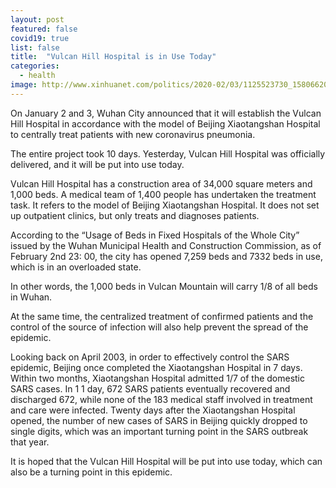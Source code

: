 ```yaml
---
layout: post
featured: false
covid19: true
list: false
title:  "Vulcan Hill Hospital is in Use Today"
categories: 
  - health
image: http://www.xinhuanet.com/politics/2020-02/03/1125523730_15806620493401n.jpg
---
```


On January 2 and 3, Wuhan City announced that it will establish the Vulcan Hill Hospital in accordance with the model of Beijing Xiaotangshan Hospital to centrally treat patients with new coronavirus pneumonia.

The entire project took 10 days. Yesterday, Vulcan Hill Hospital was officially delivered, and it will be put into use today.

Vulcan Hill Hospital has a construction area of ​​34,000 square meters and 1,000 beds. A medical team of 1,400 people has undertaken the treatment task. It refers to the model of Beijing Xiaotangshan Hospital. It does not set up outpatient clinics, but only treats and diagnoses patients.

According to the “Usage of Beds in Fixed Hospitals of the Whole City” issued by the Wuhan Municipal Health and Construction Commission, as of February 2nd 23: 00, the city has opened 7,259 beds and 7332 beds in use, which is in an overloaded state.

In other words, the 1,000 beds in Vulcan Mountain will carry 1/8 of all beds in Wuhan.

At the same time, the centralized treatment of confirmed patients and the control of the source of infection will also help prevent the spread of the epidemic.

Looking back on April 2003, in order to effectively control the SARS epidemic, Beijing once completed the Xiaotangshan Hospital in 7 days. Within two months, Xiaotangshan Hospital admitted 1/7 of the domestic SARS cases. In 1 1 day, 672 SARS patients eventually recovered and discharged 672, while none of the 183 medical staff involved in treatment and care were infected. Twenty days after the Xiaotangshan Hospital opened, the number of new cases of SARS in Beijing quickly dropped to single digits, which was an important turning point in the SARS outbreak that year.

It is hoped that the Vulcan Hill Hospital will be put into use today, which can also be a turning point in this epidemic.